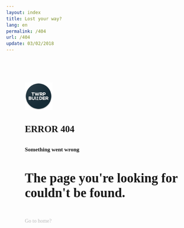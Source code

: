 ```yaml
---
layout: index
title: Lost your way?
lang: en
permalink: /404
url: /404
update: 03/02/2018
---
```


<div style="align-items: center; padding: 13% 0 5% 10%">
	<link href="https://fonts.googleapis.com/css?family=PT+Mono" rel="stylesheet">
	<img src="/assets/images/logo.png" height="75px" width="75px">
	<h4 style="font-size: 25px;  font-family: PT Mono;">ERROR 404</h4>
	<h4 style="font-size: 15px;  font-family: PT Mono;">Something went wrong</h4>
	<h4 style="font-size: 35px;  font-family: PT Mono;">The page you're looking for<br> couldn't be found.</h4>
	<a href="/" style="color: #bbb; font-family: PT Mono; text-decoration: none">Go to home?</a>
</div>